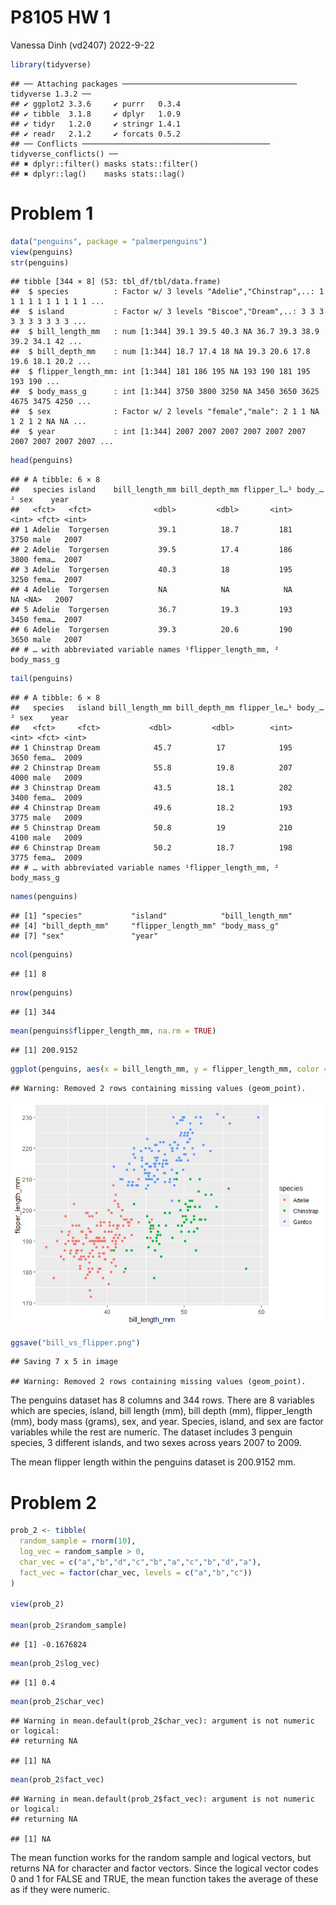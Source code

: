 P8105 HW 1
================
Vanessa Dinh (vd2407)
2022-9-22

``` r
library(tidyverse)
```

    ## ── Attaching packages ─────────────────────────────────────── tidyverse 1.3.2 ──
    ## ✔ ggplot2 3.3.6     ✔ purrr   0.3.4
    ## ✔ tibble  3.1.8     ✔ dplyr   1.0.9
    ## ✔ tidyr   1.2.0     ✔ stringr 1.4.1
    ## ✔ readr   2.1.2     ✔ forcats 0.5.2
    ## ── Conflicts ────────────────────────────────────────── tidyverse_conflicts() ──
    ## ✖ dplyr::filter() masks stats::filter()
    ## ✖ dplyr::lag()    masks stats::lag()

# Problem 1

``` r
data("penguins", package = "palmerpenguins")
view(penguins)
str(penguins)
```

    ## tibble [344 × 8] (S3: tbl_df/tbl/data.frame)
    ##  $ species          : Factor w/ 3 levels "Adelie","Chinstrap",..: 1 1 1 1 1 1 1 1 1 1 ...
    ##  $ island           : Factor w/ 3 levels "Biscoe","Dream",..: 3 3 3 3 3 3 3 3 3 3 ...
    ##  $ bill_length_mm   : num [1:344] 39.1 39.5 40.3 NA 36.7 39.3 38.9 39.2 34.1 42 ...
    ##  $ bill_depth_mm    : num [1:344] 18.7 17.4 18 NA 19.3 20.6 17.8 19.6 18.1 20.2 ...
    ##  $ flipper_length_mm: int [1:344] 181 186 195 NA 193 190 181 195 193 190 ...
    ##  $ body_mass_g      : int [1:344] 3750 3800 3250 NA 3450 3650 3625 4675 3475 4250 ...
    ##  $ sex              : Factor w/ 2 levels "female","male": 2 1 1 NA 1 2 1 2 NA NA ...
    ##  $ year             : int [1:344] 2007 2007 2007 2007 2007 2007 2007 2007 2007 2007 ...

``` r
head(penguins)
```

    ## # A tibble: 6 × 8
    ##   species island    bill_length_mm bill_depth_mm flipper_l…¹ body_…² sex    year
    ##   <fct>   <fct>              <dbl>         <dbl>       <int>   <int> <fct> <int>
    ## 1 Adelie  Torgersen           39.1          18.7         181    3750 male   2007
    ## 2 Adelie  Torgersen           39.5          17.4         186    3800 fema…  2007
    ## 3 Adelie  Torgersen           40.3          18           195    3250 fema…  2007
    ## 4 Adelie  Torgersen           NA            NA            NA      NA <NA>   2007
    ## 5 Adelie  Torgersen           36.7          19.3         193    3450 fema…  2007
    ## 6 Adelie  Torgersen           39.3          20.6         190    3650 male   2007
    ## # … with abbreviated variable names ¹​flipper_length_mm, ²​body_mass_g

``` r
tail(penguins)
```

    ## # A tibble: 6 × 8
    ##   species   island bill_length_mm bill_depth_mm flipper_le…¹ body_…² sex    year
    ##   <fct>     <fct>           <dbl>         <dbl>        <int>   <int> <fct> <int>
    ## 1 Chinstrap Dream            45.7          17            195    3650 fema…  2009
    ## 2 Chinstrap Dream            55.8          19.8          207    4000 male   2009
    ## 3 Chinstrap Dream            43.5          18.1          202    3400 fema…  2009
    ## 4 Chinstrap Dream            49.6          18.2          193    3775 male   2009
    ## 5 Chinstrap Dream            50.8          19            210    4100 male   2009
    ## 6 Chinstrap Dream            50.2          18.7          198    3775 fema…  2009
    ## # … with abbreviated variable names ¹​flipper_length_mm, ²​body_mass_g

``` r
names(penguins) 
```

    ## [1] "species"           "island"            "bill_length_mm"   
    ## [4] "bill_depth_mm"     "flipper_length_mm" "body_mass_g"      
    ## [7] "sex"               "year"

``` r
ncol(penguins)
```

    ## [1] 8

``` r
nrow(penguins)
```

    ## [1] 344

``` r
mean(penguins$flipper_length_mm, na.rm = TRUE)
```

    ## [1] 200.9152

``` r
ggplot(penguins, aes(x = bill_length_mm, y = flipper_length_mm, color = species)) + geom_point()
```

    ## Warning: Removed 2 rows containing missing values (geom_point).

![](p8105_hw1_vd2407_files/figure-gfm/problem_1-1.png)<!-- -->

``` r
ggsave("bill_vs_flipper.png")
```

    ## Saving 7 x 5 in image

    ## Warning: Removed 2 rows containing missing values (geom_point).

The penguins dataset has 8 columns and 344 rows. There are 8 variables
which are species, island, bill length (mm), bill depth (mm),
flipper_length (mm), body mass (grams), sex, and year. Species, island,
and sex are factor variables while the rest are numeric. The dataset
includes 3 penguin species, 3 different islands, and two sexes across
years 2007 to 2009.

The mean flipper length within the penguins dataset is 200.9152 mm.

# Problem 2

``` r
prob_2 <- tibble(
  random_sample = rnorm(10),
  log_vec = random_sample > 0,
  char_vec = c("a","b","d","c","b","a","c","b","d","a"),
  fact_vec = factor(char_vec, levels = c("a","b","c"))
)

view(prob_2)

mean(prob_2$random_sample)
```

    ## [1] -0.1676824

``` r
mean(prob_2$log_vec)
```

    ## [1] 0.4

``` r
mean(prob_2$char_vec)
```

    ## Warning in mean.default(prob_2$char_vec): argument is not numeric or logical:
    ## returning NA

    ## [1] NA

``` r
mean(prob_2$fact_vec)
```

    ## Warning in mean.default(prob_2$fact_vec): argument is not numeric or logical:
    ## returning NA

    ## [1] NA

The mean function works for the random sample and logical vectors, but
returns NA for character and factor vectors. Since the logical vector
codes 0 and 1 for FALSE and TRUE, the mean function takes the average of
these as if they were numeric.
